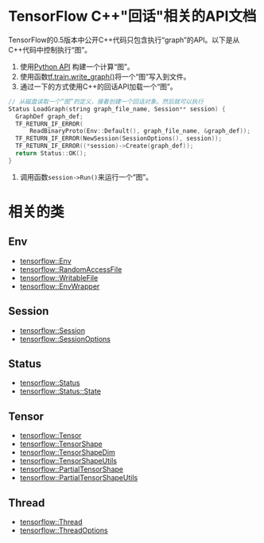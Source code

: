 # TensorFlow C++"回话"相关的API文档

TensorFlow的0.5版本中公开C++代码只包含执行“graph”的API。以下是从C++代码中控制执行“图”。

1. 使用[Python API](../../api_docs/python/) 构建一个计算“图”。
1. 使用函数[tf.train.write_graph()](../../api_docs/python/train.md#write_graph)将一个“图”写入到文件。
1. 通过一下的方式使用C++的回话API加载一个“图”。

  ```c++
  // 从磁盘读取一个“图”的定义，接着创建一个回话对象。然后就可以执行
  Status LoadGraph(string graph_file_name, Session** session) {
    GraphDef graph_def;
    TF_RETURN_IF_ERROR(
        ReadBinaryProto(Env::Default(), graph_file_name, &graph_def));
    TF_RETURN_IF_ERROR(NewSession(SessionOptions(), session));
    TF_RETURN_IF_ERROR((*session)->Create(graph_def));
    return Status::OK();
  }
```

1. 调用函数`session->Run()`来运行一个“图”。

# 相关的类
## Env

* [tensorflow::Env](ClassEnv.md)
* [tensorflow::RandomAccessFile](ClassRandomAccessFile.md)
* [tensorflow::WritableFile](ClassWritableFile.md)
* [tensorflow::EnvWrapper](ClassEnvWrapper.md)

## Session

* [tensorflow::Session](ClassSession.md)
* [tensorflow::SessionOptions](StructSessionOptions.md)

## Status

* [tensorflow::Status](ClassStatus.md)
* [tensorflow::Status::State](StructState.md)

## Tensor

* [tensorflow::Tensor](ClassTensor.md)
* [tensorflow::TensorShape](ClassTensorShape.md)
* [tensorflow::TensorShapeDim](StructTensorShapeDim.md)
* [tensorflow::TensorShapeUtils](ClassTensorShapeUtils.md)
* [tensorflow::PartialTensorShape](ClassPartialTensorShape.md)
* [tensorflow::PartialTensorShapeUtils](ClassPartialTensorShapeUtils.md)

## Thread

* [tensorflow::Thread](ClassThread.md)
* [tensorflow::ThreadOptions](StructThreadOptions.md)